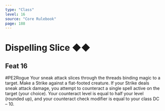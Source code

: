 ```yaml
---
type: "Class"
level: 16
source: "Core Rulebook"
page: 188
---
```

# Dispelling Slice ◆◆
## Feat 16
#PE2Rogue
Your sneak attack slices through the threads binding magic to a target. Make a Strike against a flat-footed creature. If your Strike deals sneak attack damage, you attempt to counteract a single spell active on the target (your choice). Your counteract level is equal to half your level (rounded up), and your counteract check modifier is equal to your class DC – 10.